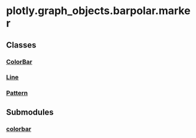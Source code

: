 # plotly.graph_objects.barpolar.marker

## Classes

### [ColorBar](ColorBar.md)

### [Line](Line.md)

### [Pattern](Pattern.md)


## Submodules

### [colorbar](colorbar-package/index.md)


